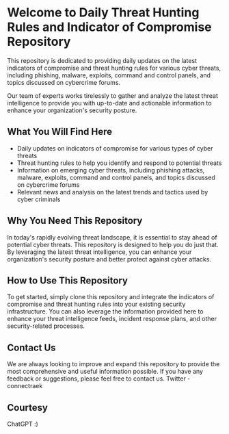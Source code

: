 # Welcome to Daily Threat Hunting Rules and Indicator of Compromise Repository 

This repository is dedicated to providing daily updates on the latest indicators of compromise and threat hunting rules for various cyber threats, including phishing, malware, exploits, command and control panels, and topics discussed on cybercrime forums. 

Our team of experts works tirelessly to gather and analyze the latest threat intelligence to provide you with up-to-date and actionable information to enhance your organization's security posture.

## What You Will Find Here

- Daily updates on indicators of compromise for various types of cyber threats
- Threat hunting rules to help you identify and respond to potential threats
- Information on emerging cyber threats, including phishing attacks, malware, exploits, command and control panels, and topics discussed on cybercrime forums
- Relevant news and analysis on the latest trends and tactics used by cyber criminals

## Why You Need This Repository

In today's rapidly evolving threat landscape, it is essential to stay ahead of potential cyber threats. This repository is designed to help you do just that. By leveraging the latest threat intelligence, you can enhance your organization's security posture and better protect against cyber attacks.

## How to Use This Repository

To get started, simply clone this repository and integrate the indicators of compromise and threat hunting rules into your existing security infrastructure. You can also leverage the information provided here to enhance your threat intelligence feeds, incident response plans, and other security-related processes.

## Contact Us

We are always looking to improve and expand this repository to provide the most comprehensive and useful information possible. If you have any feedback or suggestions, please feel free to contact us. Twitter - connectraek

## Courtesy
ChatGPT :)
